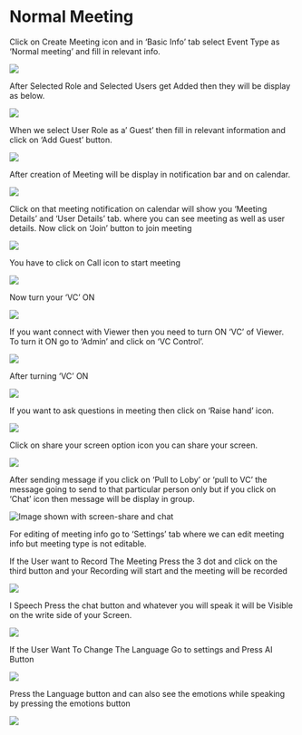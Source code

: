# Normal Meeting

Click on Create Meeting icon and in ‘Basic Info’ tab select Event Type as ‘Normal meeting’ and fill in relevant info.

![](../../.gitbook/assets/11.png)

After Selected Role and Selected Users get Added then they will be display as below.

![](../../.gitbook/assets/12.png)

When we select User Role as a’ Guest’ then fill in relevant information and click on ‘Add Guest’ button.

![](../../.gitbook/assets/13.png)

After creation of Meeting will be display in notification bar and on calendar.

![](../../.gitbook/assets/14.png)

Click on that meeting notification on calendar will show you ‘Meeting Details’ and ‘User Details’ tab. where you can see meeting as well as user details. Now click on ‘Join’ button to join meeting

![](../../.gitbook/assets/image%20%2896%29.png)

You have to click on Call icon to start meeting

![](../../.gitbook/assets/image%20%28114%29.png)

Now turn your ‘VC’ ON

![](../../.gitbook/assets/image%20%2878%29.png)

If you want connect with Viewer then you need to turn ON ‘VC’ of Viewer. To turn it ON go to ‘Admin’ and click on ‘VC Control’.

![](../../.gitbook/assets/image%20%28153%29.png)

After turning ‘VC’ ON

![](../../.gitbook/assets/image%20%2880%29.png)

If you want to ask questions in meeting then click on ‘Raise hand’ icon.

![](../../.gitbook/assets/image%20%28171%29.png)

Click on share your screen option icon you can share your screen.

![](../../.gitbook/assets/popup_ss.png)

After sending message if you click on ‘Pull to Loby’ or ‘pull to VC’ the message going to send to that particular person only but if you click on ‘Chat’ icon then message will be display in group.

![Image shown with screen-share and chat](../../.gitbook/assets/image%20%28132%29.png)

For editing of meeting info go to ‘Settings’ tab where we can edit meeting info but meeting type is not editable.

If the User want to Record The Meeting Press the 3 dot and click on the third button and your Recording will start and the meeting will be recorded

![](../../.gitbook/assets/image%20%2859%29.png)

I Speech Press the chat button and whatever you will speak it will be Visible on the write side of your Screen.

![](../../.gitbook/assets/image%20%28195%29.png)

If the User Want To Change The Language Go to settings and Press AI Button

![](../../.gitbook/assets/image%20%2881%29.png)

Press the Language button and can also see the emotions while speaking by pressing the emotions button  
  


![](../../.gitbook/assets/image%20%2819%29.png)




